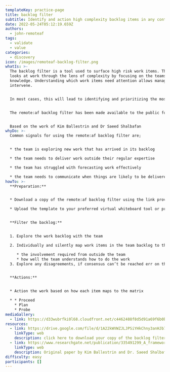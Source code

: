 ```yaml
---
templateKey: practice-page
title: backlog filter
subtitle: Identify and action high complexity backlog items in any context.
date: 2022-05-24T05:12:19.659Z
authors:
  - john-remoteaf
tags:
  - validate
  - value
categories: 
  - discovery
icon: /images/remoteaf-backlog-filter.png
whatIs: >-
  The backlog filter is a tool used to surface high risk work items. This canvas
  looks at work through the lens of complexity by focusing on the teams'
  knowledge. Understanding which work items need attention allows managers to
  intervene.


  In most cases, this will lead to identifying and prioritizing the most unknown work higher in the backlog. Doing this will de-risk the backlog and improve predictability for the team. As with all remote:af patterns, the backlog filter is designed to be effective regardless of context and can be used across many types of teams.


  The remote:af backlog filter has been made available to the public for use. All copyright in the canvas is owned by Remote Agility Framework Pty Ltd and used under license.


  Based on the work of Kim Ballestrin and Dr Saeed Shalbafan
whyDo: >-
  Common signals for using the remote:af backlog filter are;


  * the team is exploring new work that has arrived in its backlog

  * the team needs to deliver work outside their regular expertise

  * the team has struggled with forecasting work effectively

  * the team needs to communicate when things are likely to be delivered and/or the risk to delivery forecasts
howTo: >-
  **Preparation:**


  * Download a copy of the remote:af backlog filter using the link provided

  * Upload the template to your preferred virtual whiteboard tool or print it out for in person workshops


  **Filter the backlog:**


  1. Explore the work backlog with the team

  2. Individually and silently map work items in the team backlog to the matrix according to:

     * the involvement required from outside the team
     * how well the team understands how to do the work
  3. Explore any disagreements, if consensus can’t be reached err on the side of caution


  **Actions:**


  * Action the work based on how each item maps to the matrix

  * * Proceed
    * Plan
    * Probe
mediaGallery:
  - link: https://d33wubrfki0l68.cloudfront.net/c4462488f8d5d91a69f6b0b90dc5f0c03139deb0/5724c/static/8ea46e003f93c4ac5392f32fdf32d0dc/27a09/remoteaf-backlog-filter.png
resources:
  - link: https://drive.google.com/file/d/1A22kWVWZJLJPSiYHkChny3anHJb7oeI-/view?usp=sharing
    linkType: web
    description: click here to download your copy of the backlog filter
  - link: https://www.researchgate.net/publication/335491299_A_framework_to_manage_uncertainty_in_early_planning_of_projects_an_ICT_project
    linkType: web
    description: Original paper by Kim Ballestrin and Dr. Saeed Shalbafan
difficulty: easy
participants: []
---
```

